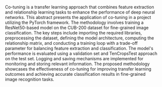 Co-tuning is a transfer learning approach that combines feature extraction and relationship learning tasks to enhance the performance of deep neural networks. This abstract presents the application of co-tuning in a project utilizing the PyTorch framework. The methodology involves training a ResNet50-based model on the CUB-200 dataset for fine-grained image classification. The key steps include importing the required libraries, preprocessing the dataset, defining the model architecture, computing the relationship matrix, and conducting a training loop with a trade-off parameter for balancing feature extraction and classification. The model's performance is evaluated using a validation set and TenCropsTest approach on the test set. Logging and saving mechanisms are implemented for monitoring and storing relevant information. The proposed methodology showcases the effectiveness of co-tuning for improving transfer learning outcomes and achieving accurate classification results in fine-grained image recognition tasks.
